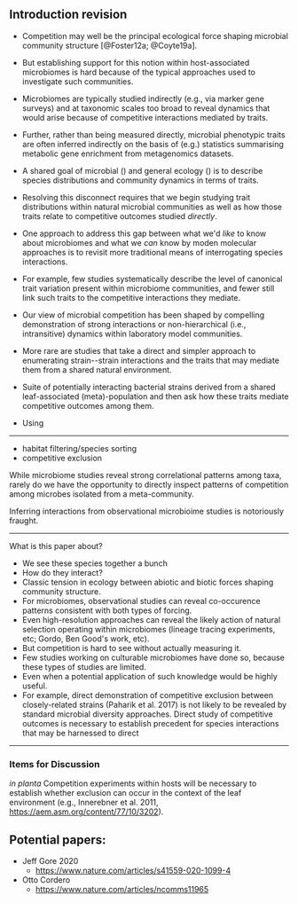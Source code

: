 ## Introduction revision

* Competition may well be the principal ecological force shaping microbial community structure [@Foster12a; @Coyte19a].
* But establishing support for this notion within host-associated microbiomes is hard because of the typical approaches used to investigate such communities.
* Microbiomes are typically studied indirectly (e.g., via marker gene surveys) and at taxonomic scales too broad to reveal dynamics that would arise because of competitive interactions mediated by traits.
* Further, rather than being measured directly, microbial phenotypic traits are often inferred indirectly on the basis of (e.g.) statistics summarising metabolic gene enrichment from metagenomics datasets.
* A shared goal of microbial () and general ecology () is to describe species distributions and community dynamics in terms of traits.
* Resolving this disconnect requires that we begin studying trait distributions within natural microbial communities as well as how those traits relate to competitive outcomes studied _directly_.

* One approach to address this gap between what we'd _like_ to know about microbiomes and what we _can_ know by moden molecular approaches is to revisit more traditional means of interrogating species interactions.
* For example, few studies systematically describe the level of canonical trait variation present within microbiome communities, and fewer still link such traits to the competitive interactions they mediate.
* Our view of microbial competition has been shaped by compelling demonstration of strong interactions or non-hierarchical (i.e., intransitive) dynamics within laboratory model communities.
* More rare are studies that take a direct and simpler approach to enumerating strain--strain interactions and the traits that may mediate them from a shared natural environment.


* Suite of potentially interacting bacterial strains derived from a shared leaf-associated (meta)-population and then ask how these traits mediate competitive outcomes among them.
* Using 


<hr>



- habitat filtering/species sorting
- competitive exclusion

While microbiome studies reveal strong correlational patterns among taxa, rarely do we have the opportunity to directly inspect patterns of competition among microbes isolated from a meta-community.

Inferring interactions from observational microbioime studies is notoriously fraught.

<hr>

What is this paper about?

- We see these species together a bunch
- How do they interact?
- Classic tension in ecology between abiotic and biotic forces shaping community structure.
- For microbiomes, observational studies can reveal co-occurence patterns consistent with both types of forcing.
- Even high-resolution approaches can reveal the likely action of natural selection operating within microbiomes (lineage tracing experiments, etc; Gordo, Ben Good's work, etc). 
- But competition is hard to see without actually measuring it.
- Few studies working on culturable microbiomes have done so, because these types of studies are limited.
- Even when a potential application of such knowledge would be highly useful.
- For example, direct demonstration of competitive exclusion between closely-related strains (Paharik et al. 2017) is not likely to be revealed by standard microbial diversity approaches. Direct study of competitive outcomes is necessary to establish precedent for species interactions that may be harnessed to direct 


<hr>

### Items for Discussion

_in planta_ Competition experiments within hosts will be necessary to establish whether exclusion can occur in the context of the leaf environment (e.g., Innerebner et al. 2011, https://aem.asm.org/content/77/10/3202). 


## Potential papers:

- Jeff Gore 2020
  - https://www.nature.com/articles/s41559-020-1099-4
- Otto Cordero
  - https://www.nature.com/articles/ncomms11965

